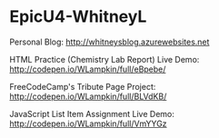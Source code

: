 # EpicU4-WhitneyL

Personal Blog: http://whitneysblog.azurewebsites.net

HTML Practice (Chemistry Lab Report) Live Demo: http://codepen.io/WLampkin/full/eBpebe/

FreeCodeCamp's Tribute Page Project: http://codepen.io/WLampkin/full/BLVdKB/

JavaScript List Item Assignment Live Demo: http://codepen.io/WLampkin/full/VmYYGz

